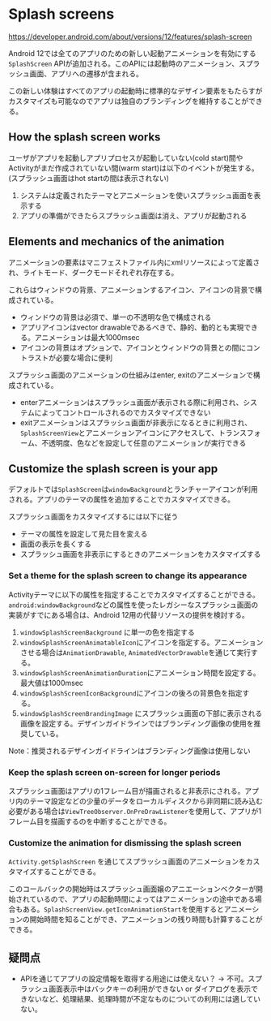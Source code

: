 # Splash screens

https://developer.android.com/about/versions/12/features/splash-screen

Android 12では全てのアプリのための新しい起動アニメーションを有効にする`SplashScreen` APIが追加される。このAPIには起動時のアニメーション、スプラッシュ画面、アプリへの遷移が含まれる。

この新しい体験はすべてのアプリの起動時に標準的なデザイン要素をもたらすがカスタマイズも可能なのでアプリは独自のブランディングを維持することができる。

## How the splash screen works

ユーザがアプリを起動しアプリプロセスが起動していない(cold start)間やActivityがまだ作成されていない間(warm start)は以下のイベントが発生する。(スプラッシュ画面はhot startの間は表示されない)

1. システムは定義されたテーマとアニメーションを使いスプラッシュ画面を表示する
1. アプリの準備ができたらスプラッシュ画面は消え、アプリが起動される

## Elements and mechanics of the animation

アニメーションの要素はマニフェストファイル内にxmlリソースによって定義され、ライトモード、ダークモードそれぞれ存在する。

これらはウィンドウの背景、アニメーションするアイコン、アイコンの背景で構成されている。

* ウィンドウの背景は必須で、単一の不透明な色で構成される
* アプリアイコンはvector drawableであるべきで、静的、動的とも実現できる。アニメーションは最大1000msec
* アイコンの背景はオプションで、アイコンとウィンドウの背景との間にコントラストが必要な場合に便利

スプラッシュ画面のアニメーションの仕組みはenter, exitのアニメーションで構成されている。

* enterアニメーションはスプラッシュ画面が表示される際に利用され、システムによってコントロールされるのでカスタマイズできない
* exitアニメーションはスプラッシュ画面が非表示になるときに利用され、`SplashScreenView`とアニメーションアイコンにアクセスして、トランスフォーム、不透明度、色などを設定して任意のアニメーションが実行できる

## Customize the splash screen is your app

デフォルトでは`SplashScreen`は`windowBackground`とランチャーアイコンが利用される。アプリのテーマの属性を追加することでカスタマイズできる。

スプラッシュ画面をカスタマイズするには以下に従う

* テーマの属性を設定して見た目を変える
* 画面の表示を長くする
* スプラッシュ画面を非表示にするときのアニメーションをカスタマイズする

### Set a theme for the splash screen to change its appearance

Activityテーマに以下の属性を指定することでカスタマイズすることができる。`android:windowBackground`などの属性を使ったレガシーなスプラッシュ画面の実装がすでにある場合は、Android 12用の代替リソースの提供を検討する。

1. `windowSplashScreenBackground` に単一の色を指定する
1. `windowSplashScreenAnimatableIcon`にアイコンを指定する。アニメーションさせる場合は`AnimationDrawable`, `AnimatedVectorDrawable`を通じて実行する。
1. `windowSplashScreenAnimationDuration`にアニメーション時間を設定する。最大値は1000msec
1. `windowSplashScreenIconBackground`にアイコンの後ろの背景色を指定する。
1. `windowSplashScreenBrandingImage` にスプラッシュ画面の下部に表示される画像を設定する。デザインガイドラインではブランディング画像の使用を推奨している。

Note：推奨されるデザインガイドラインはブランディング画像は使用しない

### Keep the splash screen on-screen for longer periods

スプラッシュ画面はアプリの1フレーム目が描画されると非表示にされる。アプリ内のテーマ設定などの少量のデータをローカルディスクから非同期に読み込む必要がある場合は`ViewTreeObserver.OnPreDrawListener`を使用して、アプリが1フレーム目を描画するのを中断することができる。

### Customize the animation for dismissing the splash screen

`Activity.getSplashScreen` を通じてスプラッシュ画面のアニメーションをカスタマイズすることができる。

このコールバックの開始時はスプラッシュ画面嬢のアニエーションベクターが開始されているので、アプリの起動時間によってはアニメーションの途中である場合もある。`SplashScreenView.getIconAnimationStart`を使用するとアニメーションの開始時間を知ることができ、アニメーションの残り時間も計算することができる。

## 疑問点

* APIを通じてアプリの設定情報を取得する用途には使えない？
-> 不可。スプラッシュ画面表示中はバックキーの利用ができない or ダイアログを表示できないなど、処理結果、処理時間が不定なものについての利用には適していない。
